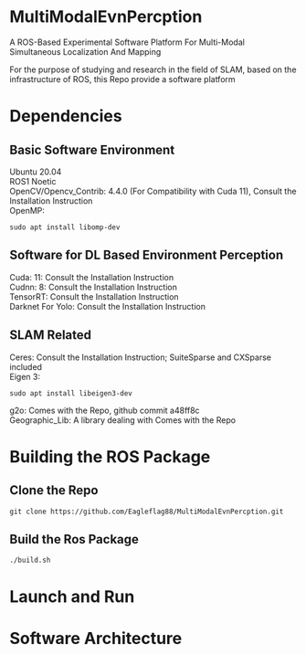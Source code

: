 # MultiModalEvnPercption

A ROS-Based Experimental Software Platform For Multi-Modal Simultaneous Localization And Mapping

For the purpose of studying and research in the field of SLAM, based on the infrastructure of ROS, this Repo provide a software platform 

# Dependencies

## Basic Software Environment
Ubuntu 20.04 \
ROS1 Noetic\
OpenCV/Opencv_Contrib: 4.4.0 (For Compatibility with Cuda 11), Consult the Installation Instruction\
OpenMP:
```
sudo apt install libomp-dev    
```

## Software for DL Based Environment Perception
Cuda: 11: Consult the Installation Instruction\
Cudnn: 8: Consult the Installation Instruction\
TensorRT: Consult the Installation Instruction\
Darknet For Yolo: Consult the Installation Instruction

## SLAM Related
Ceres: Consult the Installation Instruction; SuiteSparse and CXSparse included \
Eigen 3:
```
sudo apt install libeigen3-dev
```
g2o: Comes with the Repo, github commit a48ff8c\
Geographic_Lib: A library dealing with Comes with the Repo

# Building the ROS Package

## Clone the Repo
```
git clone https://github.com/Eagleflag88/MultiModalEvnPercption.git
```
## Build the Ros Package
```
./build.sh
```
# Launch and Run

# Software Architecture

